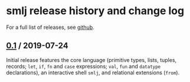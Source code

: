 <!--
{% comment %}
Licensed to Julian Hyde under one or more contributor license
agreements.  See the NOTICE file distributed with this work
for additional information regarding copyright ownership.
Julian Hyde licenses this file to you under the Apache
License, Version 2.0 (the "License"); you may not use this
file except in compliance with the License.  You may obtain a
copy of the License at

http://www.apache.org/licenses/LICENSE-2.0

Unless required by applicable law or agreed to in writing,
software distributed under the License is distributed on an
"AS IS" BASIS, WITHOUT WARRANTIES OR CONDITIONS OF ANY KIND,
either express or implied.  See the License for the specific
language governing permissions and limitations under the
License.
{% endcomment %}
-->
# smlj release history and change log

For a full list of releases, see
<a href="https://github.com/julianhyde/smlj/releases">github</a>.

## <a href="https://github.com/julianhyde/smlj/releases/tag/smlj-0.1">0.1</a> / 2019-07-24

Initial release features the core language (primitive types, lists,
tuples, records; `let`, `if`, `fn` and `case` expressions; `val`,
`fun` and `datatype` declarations), an interactive shell `smlj`, and
relational extensions (`from`).

